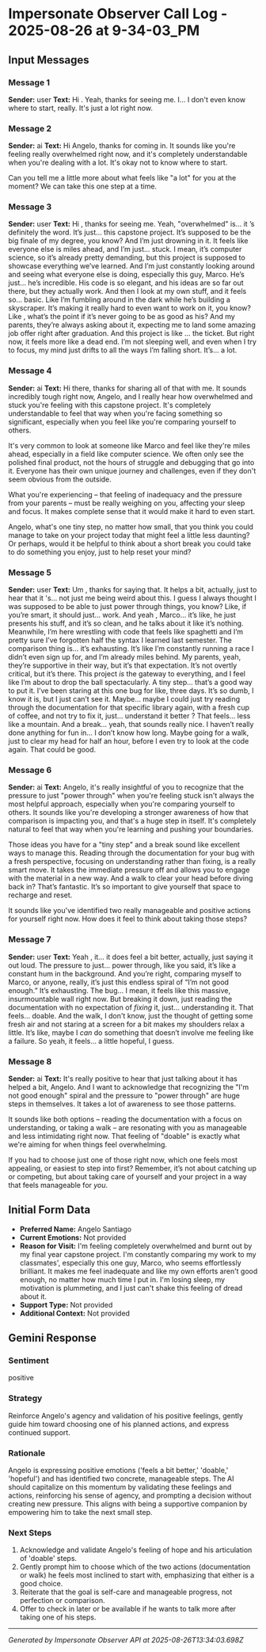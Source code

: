 # Impersonate Observer Call Log - 2025-08-26 at 9-34-03_PM

## Input Messages
### Message 1
**Sender:** user
**Text:** Hi
. Yeah, thanks for seeing me. I... I don't even know where to start,
 really. It's just a lot right now.

### Message 2
**Sender:** ai
**Text:** Hi Angelo, thanks for coming in. It sounds like you're feeling really overwhelmed right now, and it's completely understandable when you're dealing with a lot. It's okay not to know where to start.

Can you tell me a little more about what feels like "a lot" for you at the moment? We can take this one step at a time.

### Message 3
**Sender:** user
**Text:** Hi
, thanks for seeing me. Yeah, "overwhelmed" is… it
’s definitely the word. It’s just… this capstone project. It’s supposed to be the big finale of my degree, you know? And I’m just drowning in it. It feels like everyone else is miles
 ahead, and I’m just… stuck.
I mean, it’s computer science, so it’s already pretty demanding, but this project is supposed to showcase everything we’ve learned. And I’m just constantly looking around
 and seeing what everyone else is doing, especially this guy, Marco. He’s just… he’s incredible. His code is so elegant, and his ideas are so far out there, but they actually work. And then I look
 at my own stuff, and it feels so… basic. Like I’m fumbling around in the dark while he’s building a skyscraper.
It’s making it really hard to even want to work on it, you know? Like
, what’s the point if it’s never going to be as good as his? And my parents, they’re always asking about it, expecting me to land some amazing job offer right after graduation. And this project is like
… the ticket. But right now, it feels more like a dead end. I’m not sleeping well, and even when I try to focus, my mind just drifts to all the ways I’m falling short. It’s…
 a lot.

### Message 4
**Sender:** ai
**Text:** Hi there, thanks for sharing all of that with me. It sounds incredibly tough right now, Angelo, and I really hear how overwhelmed and stuck you're feeling with this capstone project. It's completely understandable to feel that way when you're facing something so significant, especially when you feel like you're comparing yourself to others.

It's very common to look at someone like Marco and feel like they're miles ahead, especially in a field like computer science. We often only see the polished final product, not the hours of struggle and debugging that go into it. Everyone has their own unique journey and challenges, even if they don't seem obvious from the outside.

What you're experiencing – that feeling of inadequacy and the pressure from your parents – must be really weighing on you, affecting your sleep and focus. It makes complete sense that it would make it hard to even start.

Angelo, what's one tiny step, no matter how small, that you think you could manage to take on your project today that might feel a little less daunting? Or perhaps, would it be helpful to think about a short break you could take to do something you enjoy, just to help reset your mind?

### Message 5
**Sender:** user
**Text:** Um
, thanks for saying that. It helps a bit, actually, just to hear that it
's… not just me being weird about this. I guess I always thought I was supposed to be able to just power through things, you know? Like, if you’re smart, it should just… work.
And yeah
, Marco… it’s like, he just presents his stuff, and it’s so clean, and he talks about it like it’s nothing. Meanwhile, I’m here wrestling with code that feels like spaghetti and I’m pretty
 sure I’ve forgotten half the syntax I learned last semester. The comparison thing is… it’s exhausting. It’s like I’m constantly running a race I didn’t even sign up for, and I’m already
 miles behind.
My parents, yeah, they’re supportive in their way, but it’s that expectation. It’s not overtly critical, but it’s there. This project *is* the gateway to everything, and I feel
 like I’m about to drop the ball spectacularly.
A tiny step… that’s a good way to put it. I’ve been staring at this one bug for like, three days. It’s so dumb, I know
 it is, but I just can’t see it. Maybe… maybe I could just try reading through the documentation for that specific library again, with a fresh cup of coffee, and not try to fix it, just… understand it better
? That feels… less like a mountain.
And a break… yeah, that sounds really nice. I haven’t really done anything for fun in… I don’t know how long. Maybe going for a walk, just to
 clear my head for half an hour, before I even try to look at the code again. That could be good.

### Message 6
**Sender:** ai
**Text:** Angelo, it's really insightful of you to recognize that the pressure to just "power through" when you're feeling stuck isn't always the most helpful approach, especially when you're comparing yourself to others. It sounds like you're developing a stronger awareness of how that comparison is impacting you, and that's a huge step in itself. It's completely natural to feel that way when you're learning and pushing your boundaries.

Those ideas you have for a "tiny step" and a break sound like excellent ways to manage this. Reading through the documentation for your bug with a fresh perspective, focusing on understanding rather than fixing, is a really smart move. It takes the immediate pressure off and allows you to engage with the material in a new way. And a walk to clear your head before diving back in? That’s fantastic. It’s so important to give yourself that space to recharge and reset.

It sounds like you've identified two really manageable and positive actions for yourself right now. How does it feel to think about taking those steps?

### Message 7
**Sender:** user
**Text:** Yeah
, it… it does feel a bit better, actually, just saying it out
 loud. The pressure to just… power through, like you said, it’s like a constant hum in the background. And you’re right, comparing myself to Marco, or anyone, really, it’s just this endless spiral
 of “I’m not good enough.” It’s exhausting.
The bug… I mean, it feels like this massive, insurmountable wall right now. But breaking it down, just reading the documentation with no expectation of *fixing* it,
 just… understanding it. That feels… doable. And the walk, I don't know, just the thought of getting some fresh air and not staring at a screen for a bit makes my shoulders relax a little. It’s like, maybe
 I *can* do something that doesn’t involve me feeling like a failure. So yeah, it feels… a little hopeful, I guess.

### Message 8
**Sender:** ai
**Text:** It's really positive to hear that just talking about it has helped a bit, Angelo. And I want to acknowledge that recognizing the "I'm not good enough" spiral and the pressure to "power through" are huge steps in themselves. It takes a lot of awareness to see those patterns.

It sounds like both options – reading the documentation with a focus on understanding, or taking a walk – are resonating with you as manageable and less intimidating right now. That feeling of "doable" is exactly what we're aiming for when things feel overwhelming.

If you had to choose just one of those right now, which one feels most appealing, or easiest to step into first? Remember, it’s not about catching up or competing, but about taking care of yourself and your project in a way that feels manageable for *you*.


## Initial Form Data

- **Preferred Name:** Angelo Santiago
- **Current Emotions:** Not provided
- **Reason for Visit:** I'm feeling completely overwhelmed and burnt out by my final year capstone project. I'm constantly comparing my work to my classmates', especially this one guy, Marco, who seems effortlessly brilliant. It makes me feel inadequate and like my own efforts aren't good enough, no matter how much time I put in. I'm losing sleep, my motivation is plummeting, and I just can't shake this feeling of dread about it.
- **Support Type:** Not provided
- **Additional Context:** Not provided


## Gemini Response
### Sentiment
positive

### Strategy
Reinforce Angelo's agency and validation of his positive feelings, gently guide him toward choosing one of his planned actions, and express continued support.

### Rationale
Angelo is expressing positive emotions ('feels a bit better,' 'doable,' 'hopeful') and has identified two concrete, manageable steps. The AI should capitalize on this momentum by validating these feelings and actions, reinforcing his sense of agency, and prompting a decision without creating new pressure. This aligns with being a supportive companion by empowering him to take the next small step.

### Next Steps
1. Acknowledge and validate Angelo's feeling of hope and his articulation of 'doable' steps.
2. Gently prompt him to choose which of the two actions (documentation or walk) he feels most inclined to start with, emphasizing that either is a good choice.
3. Reiterate that the goal is self-care and manageable progress, not perfection or comparison.
4. Offer to check in later or be available if he wants to talk more after taking one of his steps.

---
*Generated by Impersonate Observer API at 2025-08-26T13:34:03.698Z*
